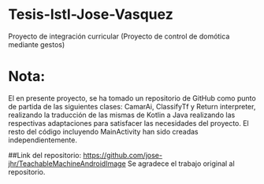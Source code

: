 # Tesis-Istl-Jose-Vasquez
Proyecto de integración curricular (Proyecto de control de domótica mediante gestos)
# Nota:
El en presente proyecto, se ha tomado un repositorio de GitHub como punto de partida de las siguientes clases: CamarAi, ClassifyTf y Return interpreter, realizando la traducción de las mismas de Kotlin a Java realizando las respectivas adaptaciones para satisfacer las necesidades del proyecto. El resto del código incluyendo MainActivity han sido creadas independientemente.

##Link del repositorio: https://github.com/jose-jhr/TeachableMachineAndroidImage
Se agradece el trabajo original al repositorio.
